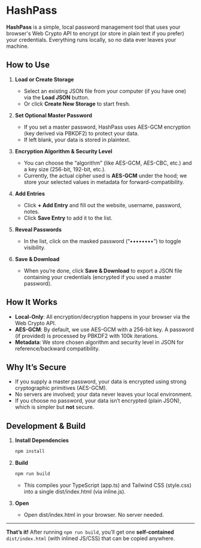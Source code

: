 # HashPass

**HashPass** is a simple, local password management tool that uses your browser's Web Crypto API to encrypt (or store in plain text if you prefer) your credentials. Everything runs locally, so no data ever leaves your machine.

## How to Use

1. **Load or Create Storage**
   - Select an existing JSON file from your computer (if you have one) via the **Load JSON** button.
   - Or click **Create New Storage** to start fresh.

2. **Set Optional Master Password**
   - If you set a master password, HashPass uses AES-GCM encryption (key derived via PBKDF2) to protect your data.
   - If left blank, your data is stored in plaintext.

3. **Encryption Algorithm & Security Level**
   - You can choose the “algorithm” (like AES-GCM, AES-CBC, etc.) and a key size (256-bit, 192-bit, etc.).
   - Currently, the actual cipher used is **AES-GCM** under the hood; we store your selected values in metadata for forward-compatibility.

4. **Add Entries**
   - Click **+ Add Entry** and fill out the website, username, password, notes.
   - Click **Save Entry** to add it to the list.

5. **Reveal Passwords**
   - In the list, click on the masked password (“••••••••”) to toggle visibility.

6. **Save & Download**
   - When you’re done, click **Save & Download** to export a JSON file containing your credentials (encrypted if you used a master password).

## How It Works

- **Local-Only**: All encryption/decryption happens in your browser via the Web Crypto API.
- **AES-GCM**: By default, we use AES-GCM with a 256-bit key. A password (if provided) is processed by PBKDF2 with 100k iterations.
- **Metadata**: We store chosen algorithm and security level in JSON for reference/backward compatibility.

## Why It’s Secure

- If you supply a master password, your data is encrypted using strong cryptographic primitives (AES-GCM).
- No servers are involved; your data never leaves your local environment.
- If you choose no password, your data isn’t encrypted (plain JSON), which is simpler but **not** secure.

## Development & Build

1. **Install Dependencies**
   ```bash
   npm install
   ```

1. **Build**
   ```bash
   npm run build
   ```

   - This compiles your TypeScript (app.ts) and Tailwind CSS (style.css) into a single dist/index.html (via inline.js).
3. **Open**
   - Open dist/index.html in your browser. No server needed.


---

**That’s it!** After running `npm run build`, you’ll get one **self-contained** `dist/index.html` (with inlined JS/CSS) that can be copied anywhere.
